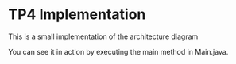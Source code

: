 # TP4 Implementation
This is a small implementation of the architecture diagram

You can see it in action by executing the main method in Main.java.
